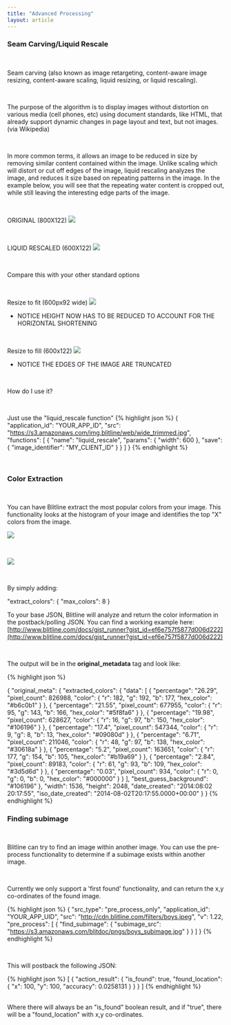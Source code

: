 ```yaml
---
title: "Advanced Processing"
layout: article
---
```


### Seam Carving/Liquid Rescale

<br/>

Seam carving (also known as image retargeting, content-aware image resizing, content-aware scaling, liquid resizing, or liquid rescaling).

<br/>

The purpose of the algorithm is to display images without distortion on various media (cell phones, etc) using document standards, like HTML, that already support dynamic changes in page layout and text, but not images. (via Wikipedia)

<br/>

In more common terms, it allows an image to be reduced in size by removing similar content contained within the image. Unlike scaling which will distort or cut off edges of the image, liquid rescaling analyzes the image, and reduces it size based on repeating patterns in the image. In the example below, you will see that the repeating water content is cropped out, while still leaving the interesting edge parts of the image.

<br/>

ORIGINAL (800X122)
![](https://s3.amazonaws.com/img.blitline/web/wide_trimmed.jpg)

<br/>

LIQUID RESCALED (600X122)
![](https://s3.amazonaws.com/img.blitline/web/wide_liquid.jpg)

<br/>

Compare this with your other standard options
 
<br/>

Resize to fit (600px92 wide)
![](https://s3.amazonaws.com/img.blitline/web/wide_resize_to_fit.jpg)
- NOTICE HEIGHT NOW HAS TO BE REDUCED TO ACCOUNT FOR THE HORIZONTAL SHORTENING

<br/>
 
Resize to fill (600x122)
![](https://s3.amazonaws.com/img.blitline/web/wide_resize_to_fill.jpg)
- NOTICE THE EDGES OF THE IMAGE ARE TRUNCATED
 
<br/>

How do I use it?

<br/>

Just use the "liquid_rescale function"
{% highlight json %} 
   {
      "application_id": "YOUR_APP_ID",
      "src": "https://s3.amazonaws.com/img.blitline/web/wide_trimmed.jpg",
      "functions": [
          {
              "name": "liquid_rescale",
              "params": {
                  "width": 600
              },
              "save": {
                  "image_identifier": "MY_CLIENT_ID"
              }
          }
      ]
  }
{% endhighlight %} 

<br/>

### Color Extraction

<br/>

You can have Blitline extract the most popular colors from your image. This functionality looks at the histogram of your image and identifies the top "X" colors from the image.

![](//s3.amazonaws.com/web.blitline/blog/sky_sample.jpg)

<br/>

![](//s3.amazonaws.com/web.blitline/blog/extracted_colors.jpg)

<br/>

By simply adding:

  "extract_colors": { "max_colors": 8 }

To your base JSON, Blitline will analyze and return the color information in the postback/polling JSON. You can find a working example here: [http://www.blitline.com/docs/gist_runner?gist_id=ef6e757f5877d006d222](http://www.blitline.com/docs/gist_runner?gist_id=ef6e757f5877d006d222)

<br/>

The output will be in the **original_metadata** tag and look like:

{% highlight json %}

{
    "original_meta": {
        "extracted_colors": {
            "data": [
                {
                    "percentage": "26.29",
                    "pixel_count": 826988,
                    "color": {
                        "r": 182,
                        "g": 192,
                        "b": 177,
                        "hex_color": "#b6c0b1"
                    }
                },
                {
                    "percentage": "21.55",
                    "pixel_count": 677955,
                    "color": {
                        "r": 95,
                        "g": 143,
                        "b": 166,
                        "hex_color": "#5f8fa6"
                    }
                },
                {
                    "percentage": "19.98",
                    "pixel_count": 628627,
                    "color": {
                        "r": 16,
                        "g": 97,
                        "b": 150,
                        "hex_color": "#106196"
                    }
                },
                {
                    "percentage": "17.4",
                    "pixel_count": 547344,
                    "color": {
                        "r": 9,
                        "g": 8,
                        "b": 13,
                        "hex_color": "#09080d"
                    }
                },
                {
                    "percentage": "6.71",
                    "pixel_count": 211046,
                    "color": {
                        "r": 48,
                        "g": 97,
                        "b": 138,
                        "hex_color": "#30618a"
                    }
                },
                {
                    "percentage": "5.2",
                    "pixel_count": 163651,
                    "color": {
                        "r": 177,
                        "g": 154,
                        "b": 105,
                        "hex_color": "#b19a69"
                    }
                },
                {
                    "percentage": "2.84",
                    "pixel_count": 89183,
                    "color": {
                        "r": 61,
                        "g": 93,
                        "b": 109,
                        "hex_color": "#3d5d6d"
                    }
                },
                {
                    "percentage": "0.03",
                    "pixel_count": 934,
                    "color": {
                        "r": 0,
                        "g": 0,
                        "b": 0,
                        "hex_color": "#000000"
                    }
                }
            ],
            "best_guess_background": "#106196"
        },
        "width": 1536,
        "height": 2048,
        "date_created": "2014:08:02 20:17:55",
        "iso_date_created": "2014-08-02T20:17:55.0000+00:00"
    }
}
{% endhighlight %}

### Finding subimage

<br/>

Blitline can try to find an image within another image. You can use the pre-process functionality to determine if a subimage exists within another image.

<br/>

Currently we only support a 'first found' functionality, and can return the x,y co-ordinates of the found image.

{% highlight json %}
{
  "src_type": "pre_process_only",
  "application_id": "YOUR_APP_UID",
  "src": "http://cdn.blitline.com/filters/boys.jpeg",
  "v": 1.22,
  "pre_process": [
    {
      "find_subimage": {
        "subimage_src": "https://s3.amazonaws.com/blitdoc/pngs/boys_subimage.jpg"
      }
    }
  ]
}
{% endhighlight %}

<br/>

This will postback the following JSON:

{% highlight json %}
[
  {
    "action_result": {
      "is_found": true,
      "found_location": {
        "x": 100,
        "y": 100,
        "accuracy": 0.0258131
      }
    }
  }
]
{% endhighlight %}

<br/>
Where there will always be an "is_found" boolean result, and if "true", there will be a "found_location" with x,y co-ordinates.



